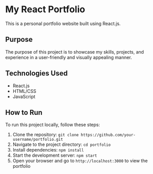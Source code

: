 # My React Portfolio

This is a personal portfolio website built using React.js.

## Purpose

The purpose of this project is to showcase my skills, projects, and experience in a user-friendly and visually appealing manner.

## Technologies Used

- React.js
- HTML/CSS
- JavaScript

## How to Run

To run this project locally, follow these steps:

1. Clone the repository: `git clone https://github.com/your-username/portfolio.git`
2. Navigate to the project directory: `cd portfolio`
3. Install dependencies: `npm install`
4. Start the development server: `npm start`
5. Open your browser and go to `http://localhost:3000` to view the portfolio
